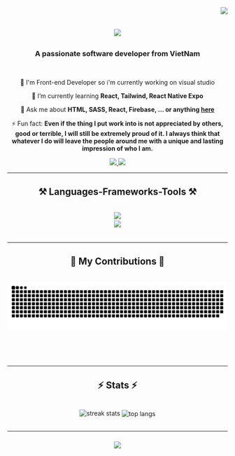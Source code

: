 <img align="right" src="https://visitor-badge.laobi.icu/badge?page_id=salesp07.salesp07" />
<h1 align="center">
    <img src="https://readme-typing-svg.herokuapp.com/?font=Righteous&size=35&center=true&vCenter=true&width=500&height=70&duration=4000&lines=Hi+There!+👋;+I'm+Huu+Trung!;" />
</h1>

<h3 align="center">A passionate software developer from VietNam </h3>

<br/>

<div align="center">
 
 🔭 I'm Front-end Developer so i'm currently working on visual studio
 
 🌱 I’m currently learning **React, Tailwind, React Native Expo**

 💬 Ask me about **HTML, SASS, React, Firebase, ... or anything [here](https://github.com/Doanhuutrung)**
 
 ⚡ Fun fact: **Even if the thing I put work into is not appreciated by others, good or terrible, I will still be extremely proud of it. I always think that whatever I do will leave the people around me with a unique and lasting impression of who I am.**
 
 </div>
 
<div align="center"> 
  <a href="mailto:huutrungdoan2107@gmail.com">
    <img src="https://img.shields.io/badge/Gmail-333333?style=for-the-badge&logo=gmail&logoColor=red" />
  </a>
  <a href="https://www.linkedin.com/in/%C4%91o%C3%A0n-h%E1%BB%AFu-trung-5b150128a" target="_blank">
    <img src="https://img.shields.io/badge/LinkedIn-0077B5?style=for-the-badge&logo=linkedin&logoColor=white" target="_blank" />
  </a>
</div>

 <hr/>
 
<h2 align="center">⚒️ Languages-Frameworks-Tools ⚒️</h2>
<br/>
<div align="center">
    <img src="https://skillicons.dev/icons?i=html,github,css,javascript,typescript,sass,firebase,php,c,java" /><br>
    <img src="https://skillicons.dev/icons?i=react,tailwind,bootstrap,mui,mysql,flask,adobe,vscode,figma,git" />
</div>

<br/>
<hr/>

<div align="center">
  <h2>🐍 My Contributions 🐍</h2>
  <br>
  <img alt="snake eating my contributions" src="https://raw.githubusercontent.com/salesp07/salesp07/output/github-contribution-grid-snake.svg" />
  
  <br/><br/><br/>
</div>

<hr/>

<h2 align="center">⚡ Stats ⚡</h2>
<br>
<div align=center>
  <img width=390 src="http://github-readme-streak-stats.herokuapp.com/?user=Doanhuutrung&theme=radical&hide_border=true" alt="streak stats"/>
  <img width=325 align="center" src="https://github-readme-stats.vercel.app/api/top-langs/?username=anuraghazra&layout=donut" alt="top langs" />
</div>

<br/>
<hr/>

<h3 align="center">
    <img src="https://readme-typing-svg.herokuapp.com/?font=Righteous&size=25&center=true&vCenter=true&width=500&height=70&duration=4000&lines=Thanks+for+visiting!+✌️;+Shoot+me+a+message+on+Linkedin!;I'm+always+down+to+collab+:)">
</h3>

<br/>

